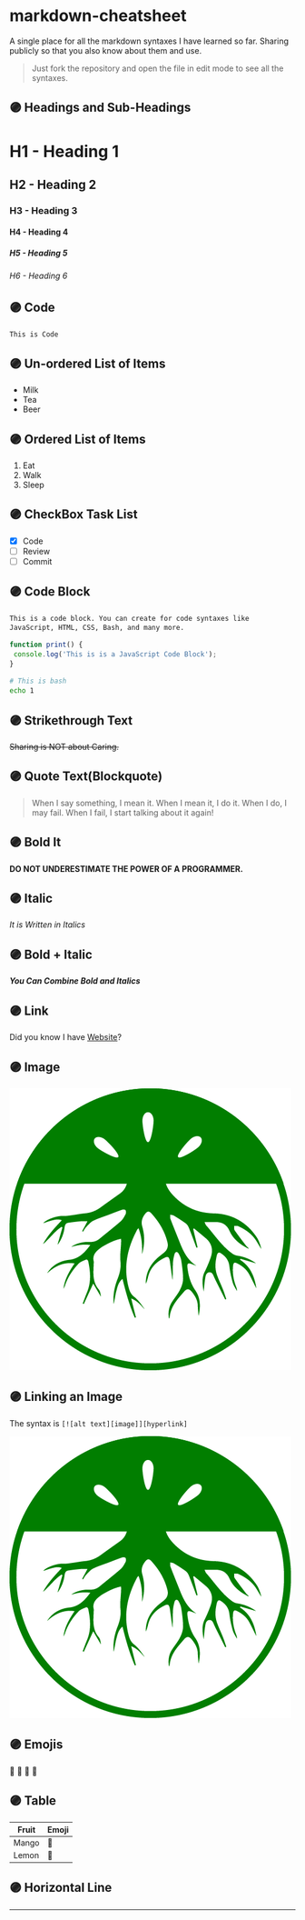 # markdown-cheatsheet
A single place for all the markdown syntaxes I have learned so far. Sharing publicly so that you also know about them and use.

> Just fork the repository and open the file in edit mode to see all the syntaxes.

## 🟣 Headings and Sub-Headings

# H1 - Heading 1
## H2 - Heading 2
### H3 - Heading 3
#### H4 - Heading 4
##### H5 - Heading 5
###### H6 - Heading 6

## 🟣 Code

`This is Code`

## 🟣 Un-ordered List of Items

- Milk
- Tea
- Beer

## 🟣 Ordered List of Items

1. Eat
1. Walk
1. Sleep

## 🟣 CheckBox Task List

- [X] Code
- [ ] Review
- [ ] Commit

## 🟣 Code Block

```
This is a code block. You can create for code syntaxes like JavaScript, HTML, CSS, Bash, and many more.
```

```js
function print() {
 console.log('This is is a JavaScript Code Block');
}
```

```bash
# This is bash
echo 1
```

## 🟣 Strikethrough Text

~~Sharing is NOT about Caring.~~

## 🟣 Quote Text(Blockquote)

> When I say something, I mean it. When I mean it, I do it. When I do, I may fail. When I fail, I start talking about it again!

## 🟣 Bold It

**DO NOT UNDERESTIMATE THE POWER OF A PROGRAMMER.**

## 🟣 Italic

*It is Written in Italics*

## 🟣 Bold + Italic

***You Can Combine Bold and Italics***

## 🟣 Link

Did you know I have [Website](https://tapasadhikary.com)?

## 🟣 Image

![GreenRoots Blog](./static/500x500.png)

## 🟣 Linking an Image
The syntax is `[![alt text][image]][hyperlink]`

[![GreenRoots Blog](./static/500x500.png)](https://blog.greenroots.info)

## 🟣 Emojis

:mango: :lemon: :man: :car:

## 🟣 Table

| Fruit | Emoji |
| ----------- | ----------- |
| Mango | :mango: |
| Lemon | :lemon: |

## 🟣 Horizontal Line

---

